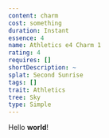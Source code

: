 ```yaml
---
content: charm
cost: something
duration: Instant
essence: 4
name: Athletics e4 Charm 1
rating: 4
requires: []
shortDescription: ~
splat: Second Sunrise
tags: []
trait: Athletics
tree: Sky
type: Simple
---
```


Hello **world**!
